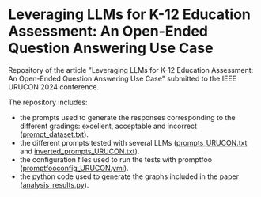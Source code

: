 # Leveraging LLMs for K-12 Education Assessment: An Open-Ended Question Answering Use Case
Repository of the article "Leveraging LLMs for K-12 Education Assessment: An Open-Ended Question Answering Use Case" submitted to the IEEE URUCON 2024 conference.

The repository includes:
* the prompts used to generate the responses corresponding to the different gradings: excellent, acceptable and incorrect ([prompt_dataset.txt](https://github.com/gcapde/eval_llms_edutech_assessment/blob/main/prompt_dataset.txt)).
* the different prompts tested with several LLMs ([prompts_URUCON.txt](https://github.com/gcapde/eval_llms_edutech_assessment/blob/main/prompts_URUCON.txt) and [inverted_prompts_URUCON.txt](https://github.com/gcapde/eval_llms_edutech_assessment/blob/main/inverted_prompts_URUCON.txt)).
* the configuration files used to run the tests with promptfoo ([promptfooconfig_URUCON.yml](https://github.com/gcapde/eval_llms_edutech_assessment/blob/main/promptfooconfig_URUCON.yml)).
* the python code used to generate the graphs included in the paper ([analysis_results.py](https://github.com/gcapde/eval_llms_edutech_assessment/blob/main/analysis_results.py)).
